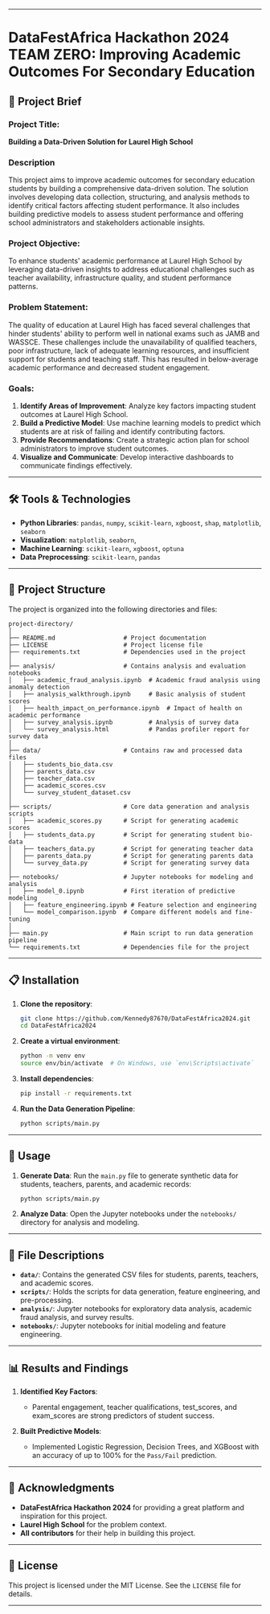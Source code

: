 
---

# DataFestAfrica Hackathon 2024 TEAM ZERO: Improving Academic Outcomes For Secondary Education

## 🎯 Project Brief
### Project Title:
**Building a Data-Driven Solution for Laurel High School**

### Description
This project aims to improve academic outcomes for secondary education students by building a comprehensive data-driven solution. The solution involves developing data collection, structuring, and analysis methods to identify critical factors affecting student performance. It also includes building predictive models to assess student performance and offering school administrators and stakeholders actionable insights.

### Project Objective:
To enhance students' academic performance at Laurel High School by leveraging data-driven insights to address educational challenges such as teacher availability, infrastructure quality, and student performance patterns.

### Problem Statement:
The quality of education at Laurel High has faced several challenges that hinder students' ability to perform well in national exams such as JAMB and WASSCE. These challenges include the unavailability of qualified teachers, poor infrastructure, lack of adequate learning resources, and insufficient support for students and teaching staff. This has resulted in below-average academic performance and decreased student engagement.

### Goals:
1. **Identify Areas of Improvement**: Analyze key factors impacting student outcomes at Laurel High School.
2. **Build a Predictive Model**: Use machine learning models to predict which students are at risk of failing and identify contributing factors.
3. **Provide Recommendations**: Create a strategic action plan for school administrators to improve student outcomes.
4. **Visualize and Communicate**: Develop interactive dashboards to communicate findings effectively.

---

## 🛠️ Tools & Technologies
- **Python Libraries**: `pandas`, `numpy`, `scikit-learn`, `xgboost`, `shap`, `matplotlib`, `seaborn`
- **Visualization**: `matplotlib`, `seaborn`, 
- **Machine Learning**: `scikit-learn`, `xgboost`, `optuna`
- **Data Preprocessing**: `scikit-learn`, `pandas`


---

## 📂 Project Structure

The project is organized into the following directories and files:

```
project-directory/
│
├── README.md                   # Project documentation
├── LICENSE                     # Project license file
├── requirements.txt            # Dependencies used in the project
│
├── analysis/                   # Contains analysis and evaluation notebooks
│   ├── academic_fraud_analysis.ipynb  # Academic fraud analysis using anomaly detection
│   ├── analysis_walkthrough.ipynb     # Basic analysis of student scores
│   ├── health_impact_on_performance.ipynb  # Impact of health on academic performance
│   ├── survey_analysis.ipynb          # Analysis of survey data
│   └── survey_analysis.html           # Pandas profiler report for survey data
│
├── data/                       # Contains raw and processed data files
│   ├── students_bio_data.csv
│   ├── parents_data.csv
│   ├── teacher_data.csv
│   ├── academic_scores.csv
│   └── survey_student_dataset.csv
│
├── scripts/                    # Core data generation and analysis scripts
│   ├── academic_scores.py      # Script for generating academic scores
│   ├── students_data.py        # Script for generating student bio-data
│   ├── teachers_data.py        # Script for generating teacher data
│   ├── parents_data.py         # Script for generating parents data
│   └── survey_data.py          # Script for generating survey data
│
├── notebooks/                  # Jupyter notebooks for modeling and analysis
│   ├── model_0.ipynb           # First iteration of predictive modeling
│   ├── feature_engineering.ipynb # Feature selection and engineering
│   └── model_comparison.ipynb  # Compare different models and fine-tuning
│
├── main.py                     # Main script to run data generation pipeline
└── requirements.txt            # Dependencies file for the project
```

---

## 📋 Installation

1. **Clone the repository**:

   ```bash
   git clone https://github.com/Kennedy87670/DataFestAfrica2024.git
   cd DataFestAfrica2024
   ```

2. **Create a virtual environment**:

   ```bash
   python -m venv env
   source env/bin/activate  # On Windows, use `env\Scripts\activate`
   ```

3. **Install dependencies**:

   ```bash
   pip install -r requirements.txt
   ```

4. **Run the Data Generation Pipeline**:

   ```bash
   python scripts/main.py
   ```

---

## 🚀 Usage

1. **Generate Data**:
   Run the `main.py` file to generate synthetic data for students, teachers, parents, and academic records:

   ```bash
   python scripts/main.py
   ```

2. **Analyze Data**:
   Open the Jupyter notebooks under the `notebooks/` directory for analysis and modeling.

---

## 📄 File Descriptions

- **`data/`**: Contains the generated CSV files for students, parents, teachers, and academic scores.
- **`scripts/`**: Holds the scripts for data generation, feature engineering, and pre-processing.
- **`analysis/`**: Jupyter notebooks for exploratory data analysis, academic fraud analysis, and survey results.
- **`notebooks/`**: Jupyter notebooks for initial modeling and feature engineering.

---

## 📊 Results and Findings

1. **Identified Key Factors**:
   - Parental engagement, teacher qualifications, test_scores, and exam_scores are strong predictors of student success.
   
2. **Built Predictive Models**:
   - Implemented Logistic Regression, Decision Trees, and XGBoost with an accuracy of up to 100% for the `Pass/Fail` prediction.
   

---

## 🙏 Acknowledgments

- **DataFestAfrica Hackathon 2024** for providing a great platform and inspiration for this project.
- **Laurel High School** for the problem context.
- **All contributors** for their help in building this project.

---

## 📜 License

This project is licensed under the MIT License. See the `LICENSE` file for details.

---

